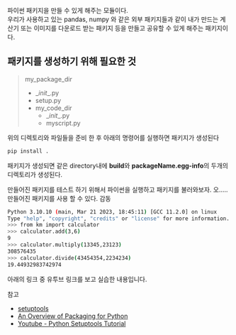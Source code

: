 파이썬 패키지을 만들 수 있게 해주는 모듈이다.  
우리가 사용하고 있는 pandas, numpy 와 같은 외부 패키지들과 같이 내가 만드는 계산기 또는 이미지를 다운로드 받는 패키지 등을 만들고 공유할 수 있게 해주는 패키지이다.  

## 패키지를 생성하기 위해 필요한 것  
> my_package_dir    
> - \__init__.py  
> - setup.py  
> - my_code_dir
>     - \__init__.py
>     - myscript.py  
>   

위의 디렉토리와 파일들을 준비 한 후 아래의 명령어를 실행하면 패키지가 생성된다  
```bash
pip install .
```

패키지가 생성되면 같은 directory내에 **build**와 **packageName.egg-info**의 두개의 디렉토리가 생성된다.  

만들어진 패키지를 테스트 하기 위해서 파이썬을 실행하고 패키지를 불러와보자. 오..... 만들어진 패키지를 사용 할 수 있다.  감동  

```bash
Python 3.10.10 (main, Mar 21 2023, 18:45:11) [GCC 11.2.0] on linux
Type "help", "copyright", "credits" or "license" for more information.
>>> from km import calculator
>>> calculator.add(3,6)
9
>>> calculator.multiply(13345,23123)
308576435
>>> calculator.divide(43454354,2234234)
19.44932983742974
``` 

아래의 링크 중 유투브 링크를 보고 실습한 내용입니다.  

참고  
- [setuptools](https://setuptools.pypa.io/en/latest/userguide/index.html)  
- [An Overview of Packaging for Python](https://packaging.python.org/en/latest/overview/)  
- [Youtube - Python Setuptools Tutorial ](https://youtu.be/JKegib9jgVA)  